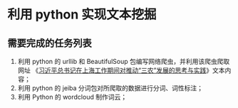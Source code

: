 # 利用 python 实现文本挖掘
## 需要完成的任务列表
1. 利用 python 的 urllib 和 BeautifulSoup 包编写网络爬虫，并利用该爬虫爬取网址 《[习近平总书记在上海工作期间对推动“三农”发展的思考与实践](http://www.chinanews.com/gn/2018/10-16/8651068.shtml)》文本内容；
2. 利用 python 的 jeiba 分词包对所爬取的数据进行分词、词性标注；
3. 利用 Python 的 wordcloud 制作词云；


